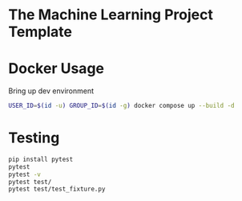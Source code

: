 # The Machine Learning Project Template 




# Docker Usage

Bring up dev environment 

```bash
USER_ID=$(id -u) GROUP_ID=$(id -g) docker compose up --build -d
```

# Testing

```bash
pip install pytest
pytest 
pytest -v 
pytest test/
pytest test/test_fixture.py
```